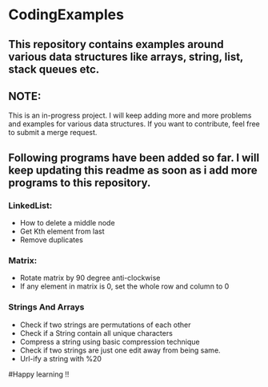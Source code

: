 # CodingExamples

## This repository contains examples around various data structures like arrays, string, list, stack queues etc.

## NOTE: 
This is an in-progress project. I will keep adding more and more problems and examples for various data structures.
If you want to contribute, feel free to submit a merge request.

## Following programs have been added so far. I will keep updating this readme as soon as i add more programs to this repository.

### LinkedList:
* How to delete a middle node
* Get Kth element from last
* Remove duplicates

### Matrix:
* Rotate matrix by 90 degree anti-clockwise
* If any element in matrix is 0, set the whole row and column to 0

### Strings And Arrays
* Check if two strings are permutations of each other
* Check if a String contain all unique characters
* Compress a string using basic compression technique
* Check if two strings are just one edit away from being same.
* Url-ify a string with %20


#Happy learning !!
